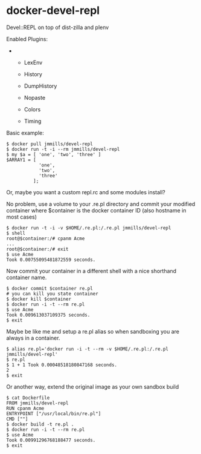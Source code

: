# docker-devel-repl

Devel::REPL on top of dist-zilla and plenv

Enabled Plugins:

-   -   LexEnv

    -   History

    -   DumpHistory

    -   Nopaste

    -   Colors

    -   Timing

Basic example:

    $ docker pull jmmills/devel-repl
    $ docker run -t -i --rm jmmills/devel-repl
    $ my $a = [ 'one', 'two', 'three' ]
    $ARRAY1 = [
                'one',
                'two',
                'three'
              ];

Or, maybe you want a custom repl.rc and some modules install?

No problem, use a volume to your .re.pl directory and commit your
modified container where \$container is the docker container ID (also
hostname in most cases)

    $ docker run -t -i -v $HOME/.re.pl:/.re.pl jmmills/devel-repl
    $ shell
    root@$container:/# cpanm Acme
    ...
    root@$container:/# exit
    $ use Acme
    Took 0.00755095481872559 seconds.

Now commit your container in a different shell with a nice shorthand
container name.

    $ docker commit $container re.pl
    # you can kill you state container
    $ docker kill $container
    $ docker run -i -t --rm re.pl
    $ use Acme 
    Took 0.009613037109375 seconds.
    $ exit

Maybe be like me and setup a re.pl alias so when sandboxing you are
always in a container.

    $ alias re.pl='docker run -i -t --rm -v $HOME/.re.pl:/.re.pl jmmills/devel-repl'
    $ re.pl
    $ 1 + 1 Took 0.00048518180847168 seconds.
    2
    $ exit

Or another way, extend the original image as your own sandbox build

    $ cat Dockerfile 
    FROM jmmills/devel-repl 
    RUN cpanm Acme 
    ENTRYPOINT ["/usr/local/bin/re.pl"] 
    CMD [""]
    $ docker build -t re.pl .
    $ docker run -i -t --rm re.pl
    $ use Acme
    Took 0.00991296768188477 seconds.
    $ exit
